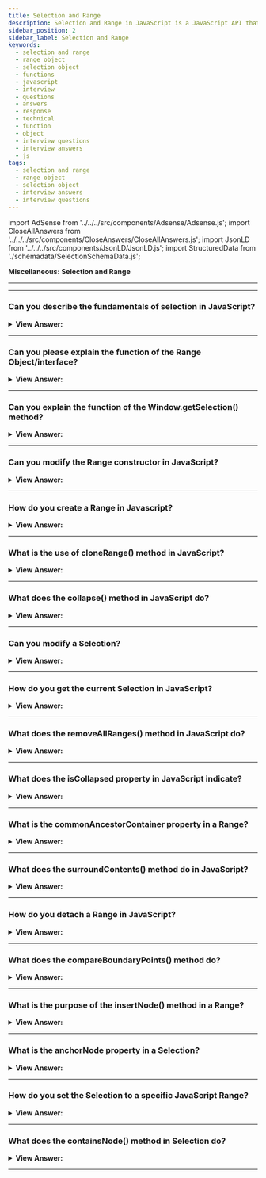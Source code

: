 ```yaml
---
title: Selection and Range
description: Selection and Range in JavaScript is a JavaScript API that allows you to select text in a document. - JavaScript Interview Questions & Answers
sidebar_position: 2
sidebar_label: Selection and Range
keywords:
  - selection and range
  - range object
  - selection object
  - functions
  - javascript
  - interview
  - questions
  - answers
  - response
  - technical
  - function
  - object
  - interview questions
  - interview answers
  - js
tags:
  - selection and range
  - range object
  - selection object
  - interview answers
  - interview questions
---
```


import AdSense from '../../../src/components/Adsense/Adsense.js';
import CloseAllAnswers from '../../../src/components/CloseAnswers/CloseAllAnswers.js';
import JsonLD from '../../../src/components/JsonLD/JsonLD.js';
import StructuredData from './schemadata/SelectionSchemaData.js';

<JsonLD data={StructuredData} />

<head>
  <title>Selection and Range | JavaScript Frontend Phone Interview</title>
</head>

**Miscellaneous: Selection and Range**

---

<AdSense />

---

<CloseAllAnswers />

### Can you describe the fundamentals of selection in JavaScript?

<details>
  <summary><strong>View Answer:</strong></summary>
  <div>
  <div><strong>Interview Response:</strong> Selection is an interface that represents user-selected text or the current input cursor position. It's obtained using Window.getSelection() and manipulated using methods like addRange() or removeAllRanges().
    </div><br/>
  <div><strong>Technical Details:</strong> JavaScript may access a current selection, select and deselect DOM nodes whole or partially, delete the selected content from the document, and encapsulate it in a tag. Range is the primary selection idea, and it is just a pair of "border points": range start and range end.
    </div>
  </div>
</details>

---

### Can you please explain the function of the Range Object/interface?

<details>
  <summary><strong>View Answer:</strong></summary>
  <div>
  <div><strong>Interview Response:</strong> The Range interface represents a document fragment that can contain nodes and parts of text nodes. It enables manipulation of document content, supporting complex content operations.
    </div><br />
  <div><strong>Technical Response:</strong> The Range interface represents a document fragment that can contain nodes and parts of text nodes. The `Range()` constructor returns a newly created Range object whose start and the end are the global Document object. A Range object gets created without parameters in its initial state. Then we can set the selection boundaries using `range.setStart(node, offset)` and `range.setEnd(node, offset)`. Surprisingly, the first parameter node in both systems can be either a text node or an element node, and the meaning of the second argument is dependent on this.
    </div><br />
  <div><strong className="codeExample">Code Example:</strong><br /><br />

<strong>Syntax: </strong> let range = new Range();<br /><br />

  <div></div>

```html
<p id="p">Hello</p>
<script>
  let range = new Range();
  range.setStart(p.firstChild, 2);
  range.setEnd(p.firstChild, 4);

  // toString of a range returns its content as text
  console.log(range); // ll
</script>
```

  </div>
  </div>
</details>

---

### Can you explain the function of the Window.getSelection() method?

<details>
  <summary><strong>View Answer:</strong></summary>
  <div>
  <div><strong>Interview Response:</strong> Window.getSelection() returns a Selection object representing the text currently selected or the caret's position in the document. It's useful for text manipulation tasks.
    </div><br />
  <div><strong>Technical Response:</strong> The `window.getSelection()` method returns a Selection object representing the range of text selected by the user or the caret's current position. The document selection is represented as a Selection object, which may be accessed by `window.getSelection()` or `document.getSelection()`. A selection may contain 0 or more ranges.
    </div><br />
  <div><strong className="codeExample">Code Example:</strong><br /><br />

<strong>Syntax: </strong> let range = new Range()let selection = window.getSelection();<br /><br />

  <div></div>

```html
<p id="p">Select me: <i>italic</i> and <b>bold</b></p>

From <input id="from" disabled /> – To <input id="to" disabled />
<script>
  document.onselectionchange = function () {
    let selection = document.getSelection();

    let { anchorNode, anchorOffset, focusNode, focusOffset } = selection;

    // anchorNode and focusNode are text nodes usually
    from.value = `${anchorNode?.data}, offset ${anchorOffset}`;
    to.value = `${focusNode?.data}, offset ${focusOffset}`;
  };
</script>
```

  </div>
  </div>
</details>

---

### Can you modify the Range constructor in JavaScript?

<details>
  <summary><strong>View Answer:</strong></summary>
  <div>
  <div><strong>Interview Response:</strong> Yes, the Range constructor in JavaScript provides methods and properties to manipulate and modify the range selection within the document. You can modify the Range constructor by using its various methods and properties, such as setStart, setEnd, deleteContents, insertNode, and more.
  </div><br />
  <div><strong className="codeExample">Code Example:</strong><br /><br />

  <div></div>

```js
// Create a Range object
let range = document.createRange();

// Set the range's start and end points
let startNode = document.getElementById('start');
let endNode = document.getElementById('end');
range.setStart(startNode, 1); // Set the start to the second child of 'startNode'
range.setEnd(endNode, 3); // Set the end to the fourth child of 'endNode'

// Delete the contents of the range
range.deleteContents();

// Insert a new text node within the range
let newNode = document.createTextNode('Inserted text');
range.insertNode(newNode);
```

  </div>
  </div>
</details>

---

### How do you create a Range in Javascript?

<details>
  <summary><strong>View Answer:</strong></summary>
  <div>
  <div><strong>Interview Response:</strong> To create a Range, one can utilize the Document.createRange() method. This particular method allows for the creation of a new Range object, which can then be used to represent a fragment of a document that can be manipulated independently from the rest of the document.
  </div><br />
  <div><strong className="codeExample">Code Example:</strong><br /><br />

  <div></div>

```js
const range = document.createRange();
```

  </div>
  </div>
</details>

---

### What is the use of cloneRange() method in JavaScript?

<details>
  <summary><strong>View Answer:</strong></summary>
  <div>
  <div><strong>Interview Response:</strong> The method cloneRange() serves the purpose of generating a replica of a specific range. This function may prove to be quite useful in various programming scenarios where duplication of a range is required.
  </div><br />
  <div><strong className="codeExample">Code Example:</strong><br /><br />

  <div></div>

```js
// Get a reference to the range you want to clone
var originalRange = document.createRange();
originalRange.selectNode(document.getElementById('myElement'));

// Clone the range
var clonedRange = originalRange.cloneRange();

// Do something with the cloned range
console.log(clonedRange.startContainer);
console.log(clonedRange.endContainer);
console.log(clonedRange.startOffset);
console.log(clonedRange.endOffset);
```

  </div>
  </div>
</details>

---

### What does the collapse() method in JavaScript do?

<details>
  <summary><strong>View Answer:</strong></summary>
  <div>
  <div><strong>Interview Response:</strong> The collapse() method is a useful tool for shortening a Range to either its starting point or its ending point.
  </div><br />
  <div><strong className="codeExample">Code Example:</strong><br /><br />

  <div></div>

```js
// Create a range object
var range = document.createRange();

// Set the range's start and end points
var startNode = document.getElementById('start');
var endNode = document.getElementById('end');
range.setStart(startNode, 1);
range.setEnd(endNode, 2);

// Collapse the range to the end point
range.collapse(false);

// Check the collapsed state and position
console.log(range.collapsed); // Output: true
console.log(range.startContainer); // Output: [object HTMLElement]
console.log(range.startOffset); // Output: 2
console.log(range.endContainer); // Output: [object HTMLElement]
console.log(range.endOffset); // Output: 2
```

  </div>
  </div>
</details>

---

### Can you modify a Selection?

<details>
  <summary><strong>View Answer:</strong></summary>
  <div>
  <div><strong>Interview Response:</strong> Modifying a Selection is possible through a range of methods, including but not limited to addRange() and removeAllRanges(). These methods offer users the ability to adjust and tailor their Selection to their specific needs, providing a versatile and customizable experience.
  </div><br />
  <div><strong className="codeExample">Code Example:</strong><br /><br />

  <div></div>

```js
// Get the current selection
var selection = window.getSelection();

// Check if there is any text selected
if (selection.rangeCount > 0) {
  // Get the first range of the selection
  var range = selection.getRangeAt(0);

  // Modify the selected text
  var modifiedText = range.toString().toUpperCase();

  // Replace the selected text with the modified text
  range.deleteContents();
  range.insertNode(document.createTextNode(modifiedText));

  // Collapse the selection to the end of the modified text
  range.collapse(false);

  // Clear the existing selection
  selection.removeAllRanges();

  // Add the modified range back to the selection
  selection.addRange(range);
}
```

  </div>
  </div>
</details>

---

### How do you get the current Selection in JavaScript?

<details>
  <summary><strong>View Answer:</strong></summary>
  <div>
  <div><strong>Interview Response:</strong> To obtain the current Selection, the method Window.getSelection() is utilized. This method serves as a means of retrieving the user's current selection, which can be useful in a variety of scenarios. With this method, you can retrieve and manipulate the selected text as needed, allowing for greater control and flexibility in your application.
  </div><br />
  <div><strong className="codeExample">Code Example:</strong><br /><br />

  <div></div>

```js
// Get the current selection
var selection = window.getSelection();

// Check if there is any text selected
if (selection.rangeCount > 0) {
  // Get the first range of the selection
  var range = selection.getRangeAt(0);

  // Do something with the range...
} else {
  // No text selected
}
```

  </div>
  </div>
</details>

---

### What does the removeAllRanges() method in JavaScript do?

<details>
  <summary><strong>View Answer:</strong></summary>
  <div>
  <div><strong>Interview Response:</strong> The `removeAllRanges()` method in JavaScript clears the selection of text ranges made using the `getSelection()` method, effectively deselecting any highlighted or selected text on a webpage.
  </div><br />
  <div><strong className="codeExample">Code Example:</strong><br /><br />

  <div></div>

```js
// Get the current selection
var selection = window.getSelection();

// Clear the current selection
selection.removeAllRanges();
```

  </div>
  </div>
</details>

---

### What does the isCollapsed property in JavaScript indicate?

<details>
  <summary><strong>View Answer:</strong></summary>
  <div>
  <div><strong>Interview Response:</strong> The `isCollapsed` property in JavaScript indicates whether a selection or range object is collapsed, meaning that the start and end points of the selection or range are at the same position.
  </div><br />
  <div><strong className="codeExample">Code Example:</strong><br /><br />

  <div></div>

Here's an example of how you can use the isCollapsed property with a Range object.

```js
// Create a range object
var range = document.createRange();

// Set the range's start and end points
range.setStart(document.body, 0);
range.setEnd(document.body, 1);

// Check if the range is collapsed
if (range.isCollapsed) {
  console.log("The range is collapsed.");
} else {
  console.log("The range is not collapsed.");
}
```

In this example, we create a Range object and set its start and end points. We then check the isCollapsed property of the range to determine if it is collapsed or not.

By using the **isCollapsed** property, you can conditionally handle scenarios where no text is selected or when a range is collapsed in your JavaScript code.

  </div>
  </div>
</details>

---

### What is the commonAncestorContainer property in a Range?

<details>
  <summary><strong>View Answer:</strong></summary>
  <div>
  <div><strong>Interview Response:</strong> The `commonAncestorContainer` read-only property in a Range object represents the deepest node that contains both the start and end points of the range, serving as their common ancestor within the document tree.
  </div><br />
  <div><strong className="codeExample">Code Example:</strong><br /><br />

  <div></div>

```js
// Create a range object
var range = document.createRange();

// Set the range's start and end points
var startNode = document.getElementById('start');
var endNode = document.getElementById('end');
range.setStart(startNode, 0);
range.setEnd(endNode, 1);

// Get the common ancestor container
var commonAncestor = range.commonAncestorContainer;

// Output the common ancestor container
console.log(commonAncestor);
```

  </div>
  </div>
</details>

---

### What does the surroundContents() method do in JavaScript?

<details>
  <summary><strong>View Answer:</strong></summary>
  <div>
  <div><strong>Interview Response:</strong> The `surroundContents()` method in JavaScript wraps the contents of a Range object with a new element, effectively inserting the new element around the selected content in the document structure.
  </div><br />
  <div><strong className="codeExample">Code Example:</strong><br /><br />

  <div></div>

```js
// Create a range object
var range = document.createRange();

// Set the range's start and end points
var startNode = document.getElementById('start');
var endNode = document.getElementById('end');
range.setStart(startNode, 0);
range.setEnd(endNode, 1);

// Create a <span> element
var spanElement = document.createElement('span');
spanElement.style.backgroundColor = 'yellow';

// Surround the contents of the range with the <span> element
range.surroundContents(spanElement);
```

  </div>
  </div>
</details>

---

### How do you detach a Range in JavaScript?

<details>
  <summary><strong>View Answer:</strong></summary>
  <div>
  <div><strong>Interview Response:</strong> To detach a Range in JavaScript, you can use the `detach()` method. It removes the Range object from the document, allowing it to be independent of any document structure or selection.
  </div><br />
  <div><strong className="codeExample">Code Example:</strong><br /><br />

  <div></div>

```js
// Create a range object
var range = document.createRange();

// Detach the range from the document
range.detach();
```

  </div>
  </div>
</details>

---

### What does the compareBoundaryPoints() method do?

<details>
  <summary><strong>View Answer:</strong></summary>
  <div>
  <div><strong>Interview Response:</strong> The `compareBoundaryPoints()` method in JavaScript compares the boundary points of two Range objects, determining their relative position in the document. It returns a value indicating whether one range is before, after, or overlapping the other.
  </div><br />
  <div><strong className="codeExample">Code Example:</strong><br /><br />

  <div></div>

```js
// Create two range objects
var range1 = document.createRange();
range1.selectNode(document.getElementById('element1'));

var range2 = document.createRange();
range2.selectNode(document.getElementById('element2'));

// Compare the start points of the two ranges
var comparisonResult = range1.compareBoundaryPoints(Range.START_TO_START, range2);

// Output the result
if (comparisonResult === -1) {
  console.log("range1 starts before range2");
} else if (comparisonResult === 0) {
  console.log("range1 starts at the same point as range2");
} else if (comparisonResult === 1) {
  console.log("range1 starts after range2");
}
```

  </div>
  </div>
</details>

---

### What is the purpose of the insertNode() method in a Range?

<details>
  <summary><strong>View Answer:</strong></summary>
  <div>
  <div><strong>Interview Response:</strong> The `insertNode()` method in a Range object is used to insert a node into the document at the start position of the range, effectively adding new content or elements at the specified location within the document structure.
  </div><br />
  <div><strong className="codeExample">Code Example:</strong><br /><br />

  <div></div>

```js
// Create a range object
var range = document.createRange();

// Set the range's start and end points
var startNode = document.getElementById('start');
var endNode = document.getElementById('end');
range.setStart(startNode, 0);
range.setEnd(endNode, 1);

// Create a new element to insert
var newElement = document.createElement('span');
newElement.textContent = 'New Content';

// Insert the new element into the range
range.insertNode(newElement);
```

  </div>
  </div>
</details>

---

### What is the anchorNode property in a Selection?

<details>
  <summary><strong>View Answer:</strong></summary>
  <div>
  <div><strong>Interview Response:</strong> The `anchorNode` property in a Selection object refers to the node where the selection starts or the cursor is anchored, representing the starting point of the selected text or range within the document structure.
  </div>
  </div>
</details>

---

### How do you set the Selection to a specific JavaScript Range?

<details>
  <summary><strong>View Answer:</strong></summary>
  <div>
  <div><strong>Interview Response:</strong> To set the Selection to a specific JavaScript Range, you can use the `addRange()` method of the Selection object, passing the desired Range as an argument to establish the new selection range.
  </div>
  </div>
</details>

---

### What does the containsNode() method in Selection do?

<details>
  <summary><strong>View Answer:</strong></summary>
  <div>
  <div><strong>Interview Response:</strong> The `containsNode()` method in Selection checks whether a specified node is fully or partially contained within the selection, returning a Boolean value indicating whether the node is within the selected range.
  </div>
  </div>
</details>

---
